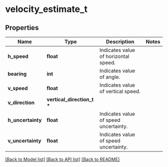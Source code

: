 # velocity_estimate_t

## Properties
Name | Type | Description | Notes
------------ | ------------- | ------------- | -------------
**h_speed** | **float** | Indicates value of horizontal speed. | 
**bearing** | **int** | Indicates value of angle. | 
**v_speed** | **float** | Indicates value of vertical speed. | 
**v_direction** | **vertical_direction_t \*** |  | 
**h_uncertainty** | **float** | Indicates value of speed uncertainty. | 
**v_uncertainty** | **float** | Indicates value of speed uncertainty. | 

[[Back to Model list]](../README.md#documentation-for-models) [[Back to API list]](../README.md#documentation-for-api-endpoints) [[Back to README]](../README.md)


